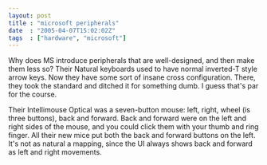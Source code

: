```yaml
---
layout: post
title : "microsoft peripherals"
date  : "2005-04-07T15:02:02Z"
tags  : ["hardware", "microsoft"]
---
```

Why does MS introduce peripherals that are well-designed, and then make them less so?  Their Natural keyboards used to have normal inverted-T style arrow keys.  Now they have some sort of insane cross configuration.  There, they took the standard and ditched it for something dumb.  I guess that's par for the course.

Their Intellimouse Optical was a seven-button mouse: left, right, wheel (is three buttons), back and forward.  Back and forward were on the left and right sides of the mouse, and you could click them with your thumb and ring finger. All their new mice put both the back and forward buttons on the left.  It's not as natural a mapping, since the UI always shows back and forward as left and right movements. 
